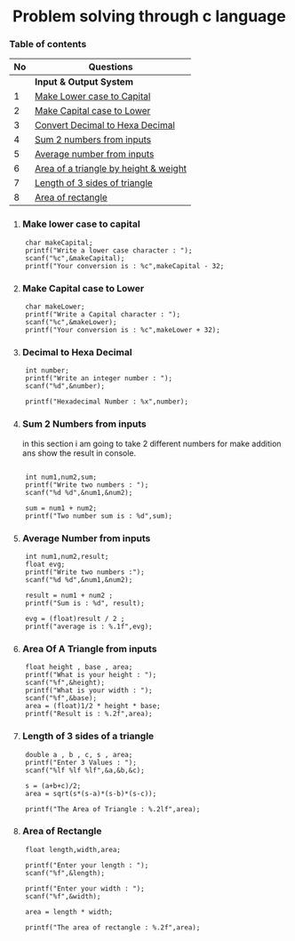 <h1 align="center">Problem solving through c language</h1>

<h3>Table of contents </h3>

| No | Questions | 
| --- | --- |
|| **Input & Output System** | 
| 1 | [Make Lower case to Capital](#make-lower-case-to-capital) | 
| 2 | [Make Capital case to Lower](#make-capital-case-to-lower)|
| 3 | [Convert Decimal to Hexa Decimal](#decimal-to-hexa-decimal)|
| 4 | [Sum 2 numbers from inputs](#sum-2-numbers-from-inputs)|
| 5 | [Average number from inputs](#average-number-from-inputs)|
| 6 | [Area of a triangle by height & weight](#area-of-a-triangle-from-inputs)|
| 7 | [Length of 3 sides of triangle](#length-of-3-sides-of-a-triangle ) | 
| 8 | [Area of rectangle ](#area-of-rectangle)




1. ###  Make lower case to capital
```
    char makeCapital;
    printf("Write a lower case character : ");
    scanf("%c",&makeCapital);
    printf("Your conversion is : %c",makeCapital - 32;
 ```   
    
    
2. ### Make Capital case to Lower 
```
    char makeLower;
    printf("Write a Capital character : ");
    scanf("%c",&makeLower);
    printf("Your conversion is : %c",makeLower + 32);
```    

3. ### Decimal to Hexa Decimal 
```
    int number;
    printf("Write an integer number : ");
    scanf("%d",&number);

    printf("Hexadecimal Number : %x",number);
```



4. ### Sum 2 Numbers from inputs 
    in this section i am going to take 2 different numbers for make addition ans show the result in console.  
```

    int num1,num2,sum;
    printf("Write two numbers : ");
    scanf("%d %d",&num1,&num2);

    sum = num1 + num2;
    printf("Two number sum is : %d",sum);

```

5. ### Average Number from inputs 

```
    int num1,num2,result;
    float evg;
    printf("Write two numbers :");
    scanf("%d %d",&num1,&num2);

    result = num1 + num2 ;
    printf("Sum is : %d", result);

    evg = (float)result / 2 ;
    printf("average is : %.1f",evg);
```
    
6. ### Area Of A Triangle from inputs 

```
    float height , base , area;
    printf("What is your height : ");
    scanf("%f",&height);
    printf("What is your width : ");
    scanf("%f",&base);
    area = (float)1/2 * height * base;
    printf("Result is : %.2f",area);
```

7. ### Length of 3 sides of a triangle 


```
    double a , b , c, s , area;
    printf("Enter 3 Values : ");
    scanf("%lf %lf %lf",&a,&b,&c);

    s = (a+b+c)/2;
    area = sqrt(s*(s-a)*(s-b)*(s-c));

    printf("The Area of Triangle : %.2lf",area);
```

8. ### Area of Rectangle 

```
    float length,width,area;

    printf("Enter your length : ");
    scanf("%f",&length);

    printf("Enter your width : ");
    scanf("%f",&width);

    area = length * width;

    printf("The area of rectangle : %.2f",area);
    
```
